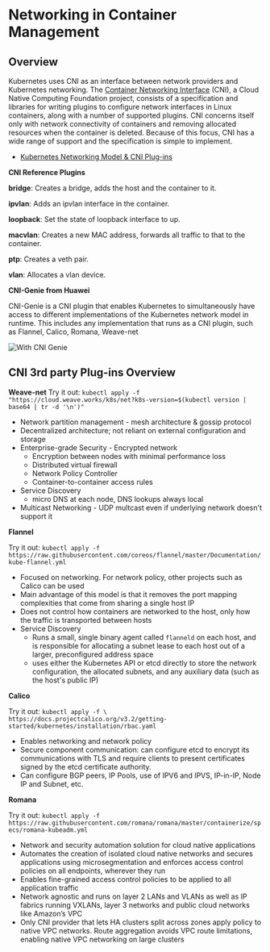 # Networking in Container Management

## Overview
Kubernetes uses CNI as an interface between network providers and Kubernetes networking.  The [Container Networking Interface](https://github.com/containernetworking/cni) (CNI), a Cloud Native Computing Foundation project, consists of a specification and libraries for writing plugins to configure network interfaces in Linux containers, along with a number of supported plugins. CNI concerns itself only with network connectivity of containers and removing allocated resources when the container is deleted. Because of this focus, CNI has a wide range of support and the specification is simple to implement.

* [Kubernetes Networking Model & CNI Plug-ins](https://kubernetes.io/docs/concepts/cluster-administration/networking/)

**CNI Reference Plugins**

**bridge**: Creates a bridge, adds the host and the container to it.

**ipvlan**: Adds an ipvlan interface in the container.

**loopback**: Set the state of loopback interface to up.

**macvlan**: Creates a new MAC address, forwards all traffic to that to the container.

**ptp**: Creates a veth pair.

**vlan**: Allocates a vlan device.

**CNI-Genie from Huawei**

CNI-Genie is a CNI plugin that enables Kubernetes to simultaneously have access to different implementations of the Kubernetes network model in runtime. This includes any implementation that runs as a CNI plugin, such as Flannel, Calico, Romana, Weave-net

![With CNI Genie](https://raw.githubusercontent.com/Huawei-PaaS/CNI-Genie/master/docs/multiple-cni-plugins/what-cni-genie.png)

## CNI 3rd party Plug-ins Overview

**Weave-net**
Try it out: `kubectl apply -f "https://cloud.weave.works/k8s/net?k8s-version=$(kubectl version | base64 | tr -d '\n')"`
  - Network partition management - mesh architecture & gossip protocol
  - Decentralized architecture; not reliant on external configuration and storage
  - Enterprise-grade Security - Encrypted network
    - Encryption between nodes with minimal performance loss
    - Distributed virtual firewall
    - Network Policy Controller
    - Container-to-container access rules
  - Service Discovery
    - micro DNS at each node, DNS lookups always local
  - Multicast Networking - UDP multcast even if underlying network doesn't support it

**Flannel**

Try it out: `kubectl apply -f https://raw.githubusercontent.com/coreos/flannel/master/Documentation/kube-flannel.yml`
  - Focused on networking. For network policy, other projects such as Calico can be used
  -  Main advantage of this model is that it removes the port mapping complexities that come from sharing a single host IP
  - Does not control how containers are networked to the host, only how the traffic is transported between hosts
  - Service Discovery
    - Runs a small, single binary agent called `flanneld` on each host, and is responsible for allocating a subnet lease to each host out of a larger, preconfigured address space
    - uses either the Kubernetes API or etcd directly to store the network configuration, the allocated subnets, and any auxiliary data (such as the host's public IP)

**Calico**

Try it out: `kubectl apply -f \
https://docs.projectcalico.org/v3.2/getting-started/kubernetes/installation/rbac.yaml`

  - Enables networking and network policy
  - Secure component communication: can configure etcd to encrypt its communications with TLS and require clients to present certificates signed by the etcd certificate authority.
  - Can configure BGP peers, IP Pools, use of IPV6 and IPVS, IP-in-IP, Node IP and Subnet, etc.

**Romana**

Try it out: `kubectl apply -f https://raw.githubusercontent.com/romana/romana/master/containerize/specs/romana-kubeadm.yml`

  - Network and security automation solution for cloud native applications
  - Automates the creation of isolated cloud native networks and secures applications using microsegmentation and enforces access control policies on all endpoints, wherever they run
  - Enables fine-grained access control policies to be applied to all application traffic
  - Network agnostic and runs on layer 2 LANs and VLANs as well as IP fabrics running VXLANs, layer 3 networks and public cloud networks like Amazon’s VPC
  - Only CNI provider that lets HA clusters split across zones apply policy to native VPC networks. Route aggregation avoids VPC route limitations, enabling native VPC networking on large clusters